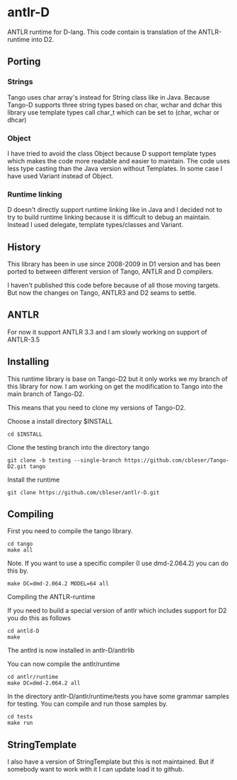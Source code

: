 # antlr-D
ANTLR runtime for D-lang.
This code contain is translation of the ANTLR-runtime into D2.


Porting
------
### Strings
Tango uses char array's instead for String class like in Java.
Because Tango-D supports three string types based on char, wchar and dchar
this library use template types call char_t which can be set to
(char, wchar or dhcar)

### Object
I have tried to avoid the class Object because D support template types
which makes the code more readable and easier to maintain.
The code uses less type casting than the Java version without Templates.
In some case I have used Variant instead of Object.


### Runtime linking
D doesn't directly support runtime linking like in Java
and I decided not to try to build runtime linking because
it is difficult to debug an maintain.
Instead I used delegate, template types/classes and Variant.

History
-------
This library has been in use since 2008-2009 in D1 version and has been ported to between different version of Tango, ANTLR and D compilers.

I haven't published this code before because of all those moving targets. But now the changes on Tango, ANTLR3 and D2 seams to settle.


ANTLR
--------
For now it support ANTLR 3.3 and I am slowly working on support of ANTLR-3.5

Installing
---------

This runtime library is base on Tango-D2 but it only works we my branch of this library for now.
I am working on get the modification to Tango into the main branch of Tango-D2.

This means that you need to clone my versions of Tango-D2.

Choose a install directory $INSTALL

    cd $INSTALL

Clone the testing branch into the directory tango

    git clone -b testing --single-branch https://github.com/cbleser/Tango-D2.git tango

Install the runtime

    git clone https://github.com/cbleser/antlr-D.git

Compiling
---------
First you need to compile the tango library.

    cd tango
    make all

Note. If you want to use a specific compiler (I use dmd-2.064.2) you can do this by.

    make DC=dmd-2.064.2 MODEL=64 all

Compiling the ANTLR-runtime

If you need to build a special version of antlr which includes support for D2 you do this as follows

    cd antld-D
    make

The antlrd is now installed in antlr-D/antlrlib

You can now compile the antlr/runtime

    cd antlr/runtime
    make DC=dmd-2.064.2 all

In the directory antlr-D/antlr/runtime/tests you have some grammar samples for testing.
You can compile and run those samples by.

    cd tests
    make run


StringTemplate
--------------
I also have a version of StringTemplate but this is not maintained. But if somebody want to work with it I can update load it to github.
